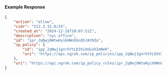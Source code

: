 <!-- Code generated for API Clients. DO NOT EDIT. -->

#### Example Response

```json
{
	"action": "allow",
	"cidr": "212.3.15.0/24",
	"created_at": "2024-12-18T10:07:51Z",
	"description": "nyc office",
	"id": "ipr_2qNwj0WtwHyi6HWnEGnQhJAtN3a",
	"ip_policy": {
		"id": "ipp_2qNwj1gnrhYtLD3VibULUXImNeR",
		"uri": "https://api.ngrok.com/ip_policies/ipp_2qNwj1gnrhYtLD3VibULUXImNeR"
	},
	"uri": "https://api.ngrok.com/ip_policy_rules/ipr_2qNwj0WtwHyi6HWnEGnQhJAtN3a"
}
```
